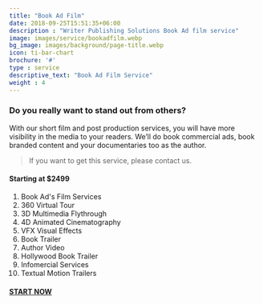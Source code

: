 ```yaml
---
title: "Book Ad Film"
date: 2018-09-25T15:51:35+06:00
description : "Writer Publishing Solutions Book Ad film service"
image: images/service/bookadfilm.webp
bg_image: images/background/page-title.webp
icon: ti-bar-chart
brochure: '#'
type : service
descriptive_text: "Book Ad Film Service"
weight : 4
---
```


### Do you really want to stand out from others?

With our short film and post production services, you will have more visibility in the media to your readers. We’ll do book commercial ads, book branded content and your documentaries too as the author.

>If you want to get this service, please contact us.

#### Starting at $2499

1. Book Ad's Film Services
2. 360 Virtual Tour
3. 3D Multimedia Flythrough
4. 4D Animated Cinematography
5. VFX Visual Effects
6. Book Trailer
7. Author Video
8. Hollywood Book Trailer
9. Infomercial Services
10. Textual Motion Trailers

#### [START NOW](/contact)